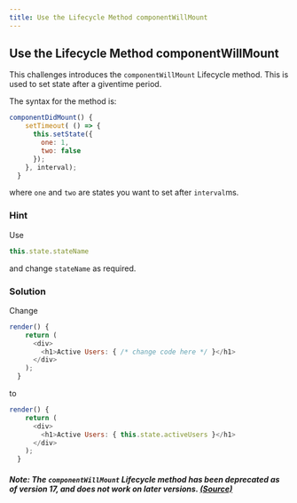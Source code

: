 ```yaml
---
title: Use the Lifecycle Method componentWillMount
---
```

## Use the Lifecycle Method componentWillMount

This challenges introduces the ``` componentWillMount ``` Lifecycle method. This is used to set state after a giventime period.

The syntax for the method is:
```javascript
componentDidMount() {
    setTimeout( () => {
      this.setState({
        one: 1,
        two: false
      });
    }, interval);
  }
```
where ``` one ``` and ``` two ``` are states you want to set after ``` interval ```ms.

### Hint

Use
```javascript
this.state.stateName
```
and change ``` stateName ``` as required.

### Solution

Change
```javascript
render() {
    return (
      <div>
        <h1>Active Users: { /* change code here */ }</h1>
      </div>
    );
  }
```

to 

```javascript
render() {
    return (
      <div>
        <h1>Active Users: { this.state.activeUsers }</h1>
      </div>
    );
  }
```
##### Note: The ``` componentWillMount ``` Lifecycle method has been deprecated as of version 17, and does not work on later versions. [(Source)](https://reactjs.org/docs/react-component.html)

